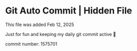 # Git Auto Commit | Hidden File

This file was added Feb 12, 2025

Just for fun and keeping my daily git commit active 🤪

commit number: 1575701
